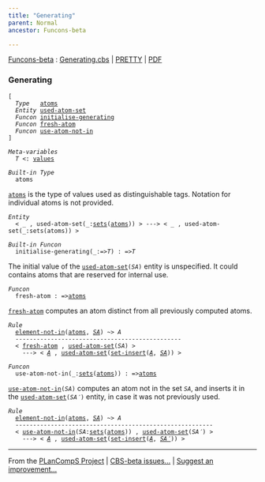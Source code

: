 ```yaml
---
title: "Generating"
parent: Normal
ancestor: Funcons-beta

---
```


[Funcons-beta] : [Generating.cbs] \| [PRETTY] \| [PDF]


### Generating

<div class="highlighter-rouge"><pre class="highlight"><code>[
  <i class="keyword">Type</i>   <span class="name"><a href="#Name_atoms">atoms</a></span>
  <i class="keyword">Entity</i> <span class="name"><a href="#Name_used-atom-set">used-atom-set</a></span>
  <i class="keyword">Funcon</i> <span class="name"><a href="#Name_initialise-generating">initialise-generating</a></span>
  <i class="keyword">Funcon</i> <span class="name"><a href="#Name_fresh-atom">fresh-atom</a></span>
  <i class="keyword">Funcon</i> <span class="name"><a href="#Name_use-atom-not-in">use-atom-not-in</a></span>
]</code></pre></div>



<div class="highlighter-rouge"><pre class="highlight"><code><i class="keyword">Meta-variables</i>
  <span id="PartVariable_T"><i class="var">T</i></span> <: <span class="name"><a href="../../../Values/Value-Types/index.html#Name_values">values</a></span></code></pre></div>



<div class="highlighter-rouge"><pre class="highlight"><code><i class="keyword">Built-in</i> <i class="keyword">Type</i>
  <span class="name"><span id="Name_atoms">atoms</span></span></code></pre></div>

  <code><span class="name"><a href="#Name_atoms">atoms</a></span></code> is the type of values used as distinguishable tags.
  Notation for individual atoms is not provided.



<div class="highlighter-rouge"><pre class="highlight"><code><i class="keyword">Entity</i>
  < _ , <span class="ent-name"><span id="Name_used-atom-set">used-atom-set</span></span>(_:<span class="name"><a href="../../../Values/Composite/Sets/index.html#Name_sets">sets</a></span>(<span class="name"><a href="#Name_atoms">atoms</a></span>)) > ---> < _ , <span class="ent-name">used-atom-set</span>(_:<span class="name">sets</span>(<span class="name">atoms</span>)) ></code></pre></div>



<div class="highlighter-rouge"><pre class="highlight"><code><i class="keyword">Built-in</i> <i class="keyword">Funcon</i>
  <span class="name"><span id="Name_initialise-generating">initialise-generating</span></span>(_:=><span id="Variable109_T"><i class="var">T</i></span>) : =><span id="Variable124_T"><i class="var">T</i></span></code></pre></div>

  The initial value of the <code><span class="name"><a href="#Name_used-atom-set">used-atom-set</a></span>(<i class="var">SA</i>)</code> entity is unspecified. It could
  contains atoms that are reserved for internal use.



<div class="highlighter-rouge"><pre class="highlight"><code><i class="keyword">Funcon</i>
  <span class="name"><span id="Name_fresh-atom">fresh-atom</span></span> : =><span class="name"><a href="#Name_atoms">atoms</a></span></code></pre></div>

  <code><span class="name"><a href="#Name_fresh-atom">fresh-atom</a></span></code> computes an atom distinct from all previously computed atoms.

<div class="highlighter-rouge"><pre class="highlight"><code><i class="keyword">Rule</i>
  <span class="name"><a href="../../../Values/Composite/Sets/index.html#Name_element-not-in">element-not-in</a></span>(<span class="name"><a href="#Name_atoms">atoms</a></span>, <a href="#Variable212_SA"><i class="var">SA</i></a>) ~> <span id="Variable198_A"><i class="var">A</i></span>
  -----------------------------------------------
  < <span class="name"><a href="#Name_fresh-atom">fresh-atom</a></span> , <span class="ent-name"><a href="#Name_used-atom-set">used-atom-set</a></span>(<span id="Variable212_SA"><i class="var">SA</i></span>) > 
    ---> < <a href="#Variable198_A"><i class="var">A</i></a> , <span class="ent-name"><a href="#Name_used-atom-set">used-atom-set</a></span>(<span class="name"><a href="../../../Values/Composite/Sets/index.html#Name_set-insert">set-insert</a></span>(<a href="#Variable198_A"><i class="var">A</i></a>, <a href="#Variable212_SA"><i class="var">SA</i></a>)) ></code></pre></div>



<div class="highlighter-rouge"><pre class="highlight"><code><i class="keyword">Funcon</i>
  <span class="name"><span id="Name_use-atom-not-in">use-atom-not-in</span></span>(_:<span class="name"><a href="../../../Values/Composite/Sets/index.html#Name_sets">sets</a></span>(<span class="name"><a href="#Name_atoms">atoms</a></span>)) : =><span class="name"><a href="#Name_atoms">atoms</a></span></code></pre></div>

  <code><span class="name"><a href="#Name_use-atom-not-in">use-atom-not-in</a></span>(<i class="var">SA</i>)</code> computes an atom not in the set <code><i class="var">SA</i></code>, and inserts it
  in the <code><span class="name"><a href="#Name_used-atom-set">used-atom-set</a></span>(<i class="var">SA&prime;</i>)</code> entity, in case it was not previously used.

<div class="highlighter-rouge"><pre class="highlight"><code><i class="keyword">Rule</i>
  <span class="name"><a href="../../../Values/Composite/Sets/index.html#Name_element-not-in">element-not-in</a></span>(<span class="name"><a href="#Name_atoms">atoms</a></span>, <a href="#Variable380_SA"><i class="var">SA</i></a>) ~> <span id="Variable368_A"><i class="var">A</i></span>
  --------------------------------------------------------
  < <span class="name"><a href="#Name_use-atom-not-in">use-atom-not-in</a></span>(<span id="Variable380_SA"><i class="var">SA</i></span>:<span class="name"><a href="../../../Values/Composite/Sets/index.html#Name_sets">sets</a></span>(<span class="name"><a href="#Name_atoms">atoms</a></span>)) , <span class="ent-name"><a href="#Name_used-atom-set">used-atom-set</a></span>(<span id="Variable403_SA'"><i class="var">SA&prime;</i></span>) >
    ---> < <a href="#Variable368_A"><i class="var">A</i></a> , <span class="ent-name"><a href="#Name_used-atom-set">used-atom-set</a></span>(<span class="name"><a href="../../../Values/Composite/Sets/index.html#Name_set-insert">set-insert</a></span>(<a href="#Variable368_A"><i class="var">A</i></a>, <a href="#Variable403_SA'"><i class="var">SA&prime;</i></a>)) ></code></pre></div>



[Funcons-beta]: /CBS-beta/docs/Funcons-beta
  "FUNCONS-BETA"
[Unstable-Funcons-beta]: /CBS-beta/docs/Unstable-Funcons-beta
  "UNSTABLE-FUNCONS-BETA"
[Languages-beta]: /CBS-beta/docs/Languages-beta
  "LANGUAGES-BETA"
[Unstable-Languages-beta]: /CBS-beta/docs/Unstable-Languages-beta
  "UNSTABLE-LANGUAGES-BETA"
[CBS-beta]: /CBS-beta
  "CBS-BETA"
[Generating.cbs]: https://github.com/plancomps/CBS-beta/blob/master/Funcons-beta/Computations/Normal/Generating/Generating.cbs
  "CBS SOURCE FILE ON GITHUB"
[PLAIN]: /CBS-beta/docs/Funcons-beta/Computations/Normal/Generating
  "CBS SOURCE WEB PAGE"
[PRETTY]: /CBS-beta/math/Funcons-beta/Computations/Normal/Generating
  "CBS-KATEX WEB PAGE"
[PDF]: /CBS-beta/math/Funcons-beta/Computations/Normal/Generating/Generating.pdf
  "CBS-LATEX PDF FILE"
[PLanCompS Project]: https://plancomps.github.io
  "PROGRAMMING LANGUAGE COMPONENTS AND SPECIFICATIONS PROJECT HOME PAGE"

____

From the [PLanCompS Project] | [CBS-beta issues...] | [Suggest an improvement...]

[CBS-beta issues...]: https://github.com/plancomps/CBS-beta/issues
   "CBS-BETA ISSUE REPORTS ON GITHUB"
 [Suggest an improvement...]: mailto:plancomps@gmail.com?Subject=CBS-beta%20-%20comment&Body=Re%3A%20CBS-beta%20specification%20at%20Computations/Normal/Generating/Generating.cbs%0A%0AComment/Query/Issue/Suggestion%3A%0A%0A%0ASignature%3A%0A
   "GENERATE AN EMAIL TEMPLATE"
